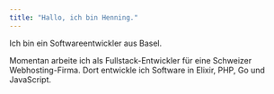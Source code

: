 ```yaml
---
title: "Hallo, ich bin Henning."
---
```


Ich bin ein Softwareentwickler aus Basel.

Momentan arbeite ich als Fullstack-Entwickler für eine Schweizer Webhosting-Firma. Dort entwickle ich Software in Elixir, PHP, Go und JavaScript.
